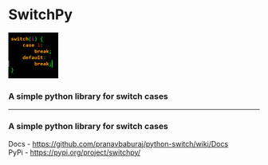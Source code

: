 # SwitchPy
![Logo](https://github.com/pranavbaburaj/python-switch/blob/main/logo.png)

### A simple python library for switch cases
<hr>

### A simple python library for switch cases
Docs - https://github.com/pranavbaburaj/python-switch/wiki/Docs
<br>
PyPi - https://pypi.org/project/switchpy/



